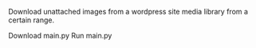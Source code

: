 Download unattached images from a wordpress site media library from a certain range.

Download main.py
Run main.py
